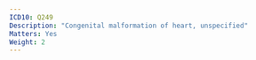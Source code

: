 ```yaml
---
ICD10: Q249
Description: "Congenital malformation of heart, unspecified"
Matters: Yes
Weight: 2
---
```

